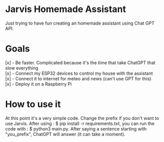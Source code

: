 # Jarvis Homemade Assistant
Just trying to have fun creating an homemade assistant using Chat GPT API.

# Goals
[x] - Be faster. Complicated because it's the time that take ChatGPT that slow everything  
[x] - Connect my ESP32 devices to control my house with the assistant  
[x] - Connect it to internet for meteo and news (can't use GPT for this)  
[x] - Deploy it on a Raspberry Pi  

# How to use it
At this point it's a very simple code. Change the prefix if you don't want to use Jarvis.
After using : $ pip install -r requirements.txt, you can run the code with : $ python3 main.py.
After saying a sentence starting with "you_prefix", ChatGPT will answer (it can take a moment).